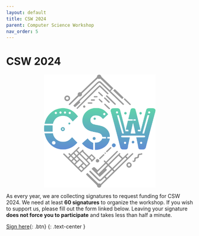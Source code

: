 ```yaml
---
layout: default
title: CSW 2024
parent: Computer Science Workshop
nav_order: 5
---
```


# CSW 2024

<img src="/assets/images/csw_logo_light.svg" style="display: block; margin: 0 auto; max-width: 300px;">

As every year, we are collecting signatures to request funding for CSW 2024.
We need at least **60 signatures** to organize the workshop.
If you wish to support us, please fill out the form linked below.
Leaving your signature **does not force you to participate** and takes less than half a minute.

[Sign here](https://forms.gle/qZMUUMpnaCYZ5zUt6){: .btn}
{: .text-center }
